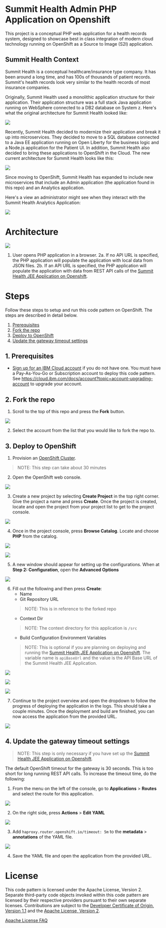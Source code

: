 # Summit Health Admin PHP Application on Openshift

This project is a conceptual PHP web application for a health records system, designed to showcase best in class integration of modern cloud technology running on OpenShift as a Source to Image (S2I) application.

## Summit Health Context

Summit Health is a conceptual healthcare/insurance type company. It has been around a long time, and has 100s of thousands of patient records. Summit's health records look very similar to the health records of most insurance companies.

Originally, Summit Health used a monolithic application structure for their application. Their application structure was a full stack Java application running on WebSphere connected to a DB2 database on System z. Here's what the original architecture for Summit Health looked like: 

![](readme_images/original_architecture.png)

Recently, Summit Health decided to modernize their application and break it up into microservices. They decided to move to a SQL database connected to a Java EE application running on Open Liberty for the business logic and a Node.js application for the Patient UI. In addition, Summit Health also decided to bring these applications to OpenShift in the Cloud. The new current architecture for Summit Health looks like this: 

![](readme_images/new_architecture.png)

Since moving to OpenShift, Summit Health has expanded to include new microservices that include an Admin application (the application found in this repo) and an Analytics application.

Here's a view an administrator might see when they interact with the Summit Health Analytics Application:

![](readme_images/screenshot.png)

# Architecture

![](readme_images/architecture.png)

1. User opens PHP application in a browser.
2a. If no API URL is specified, the PHP application will populate the application with local data from JSON files.
2b. If an API URL is specified, the PHP application will populate the application with data from REST API calls of the [Summit Health JEE Application on Openshift](https://github.com/IBM/summit-jee-openshift).

# Steps

Follow these steps to setup and run this code pattern on OpenShift. The steps are described in detail below.

1. [Prerequisites](#1-prerequisites)
2. [Fork the repo](#2-fork-the-repo)
3. [Deploy to OpenShift](#3-deploy-to-openshift)
4. [Update the gateway timeout settings](#4-update-the-gateway-timeout-settings)

## 1. Prerequisites

* [Sign up for an IBM Cloud account](https://cloud.ibm.com/docs/account?topic=account-signup) if you do not have one. You must have a Pay-As-You-Go or Subscription account to deploy this code pattern. See https://cloud.ibm.com/docs/account?topic=account-upgrading-account to upgrade your account.

## 2. Fork the repo

1. Scroll to the top of this repo and press the **Fork** button.

![](readme_images/fork.png)

2. Select the account from the list that you would like to fork the repo to.

## 3. Deploy to OpenShift

1. Provision an [OpenShift Cluster](https://cloud.ibm.com/kubernetes/catalog/openshiftcluster).
> NOTE: This step can take about 30 minutes

2. Open the OpenShift web console.

![](readme_images/cluster.png)

3. Create a new project by selecting **Create Project** in the top right corner. Give the project a name and press **Create**. Once the project is created, locate and open the project from your project list to get to the project console.

![](readme_images/create_project.png)

4. Once in the project console, press **Browse Catalog**. Locate and choose **PHP** from the catalog.

![](readme_images/browse_catalog.png)

![](readme_images/php_option.png)

5. A new window should appear for setting up the configurations. When at **Step 2: Configuration**, open the **Advanced Options**

![](readme_images/advanced_options.png)

6. Fill out the following and then press **Create**:
	* Name
	* Git Repository URL
	> NOTE: This is in reference to the forked repo
	* Context Dir
	> NOTE: The context directory for this application is `/src`
	* Build Configuration Environment Variables
	> NOTE: This is optional if you are planning on deploying and running the [Summit Health JEE Application on Openshift](https://github.com/IBM/summit-jee-openshift). The variable name is `apiBaseUrl` and the value is the API Base URL of the Summit Health JEE Application.

![](readme_images/configurations.png)

![](readme_images/github_url.png)

![](readme_images/environment_variable.png)

7. Continue to the project overview and open the dropdown to follow the progress of deploying the application in the logs. This should take a couple minutes. Once the deployment and build are finished, you can now access the application from the provided URL.

![](readme_images/application_url.png)

## 4. Update the gateway timeout settings

> NOTE: This step is only necessary if you have set up the [Summit Health JEE Application on Openshift](https://github.com/IBM/summit-jee-openshift).

The default OpenShift timeout for the gateway is 30 seconds. This is too short for long running REST API calls. To increase the timeout time, do the following: 

1. From the menu on the left of the console, go to **Applications** > **Routes** and select the route for this application.

![](readme_images/routes.png)

2. On the right side, press **Actions** > **Edit YAML**

![](readme_images/edit_yaml.png)

3. Add `haproxy.router.openshift.io/timeout: 5m` to the **metadata** > **annotations** of the YAML file.

![](readme_images/yaml.png)

4. Save the YAML file and open the application from the provided URL.

# License

This code pattern is licensed under the Apache License, Version 2. Separate third-party code objects invoked within this code pattern are licensed by their respective providers pursuant to their own separate licenses. Contributions are subject to the [Developer Certificate of Origin, Version 1.1](https://developercertificate.org/) and the [Apache License, Version 2](https://www.apache.org/licenses/LICENSE-2.0.txt).

[Apache License FAQ](https://www.apache.org/foundation/license-faq.html#WhatDoesItMEAN)
